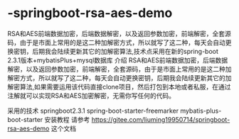 # -springboot-rsa-aes-demo
RSA和AES前端数据加密，后端数据解密，以及返回参数加密，前端解密，全套源码，由于是市面上常用的是这二种加解密方式，所以就写了这二种，每天会自动更换密钥，后期我会陆续更新其它的加解密算法,技术点采用在新的spring-boot 2.3.1版本+mybatisPlus+mysql数据库
介绍
RSA和AES前端数据加密，后端数据解密，以及返回参数加密，前端解密，全套源码，由于是市面上常用的是这二种加解密方式，所以就写了这二种，每天会自动更换密钥，后期我会陆续更新其它的加解密算法,如果需要运用该代码直接clone项目，然后打包到本地或者私服，在通过注解就可以实现RSA和AES加密解密，无需你写任何的代码。

采用的技术
springboot2.3.1
spring-boot-starter-freemarker
mybatis-plus-boot-starter
安装教程
请参考 https://gitee.com/liuming19950714/springboot-rsa-aes-demo 这个文档
